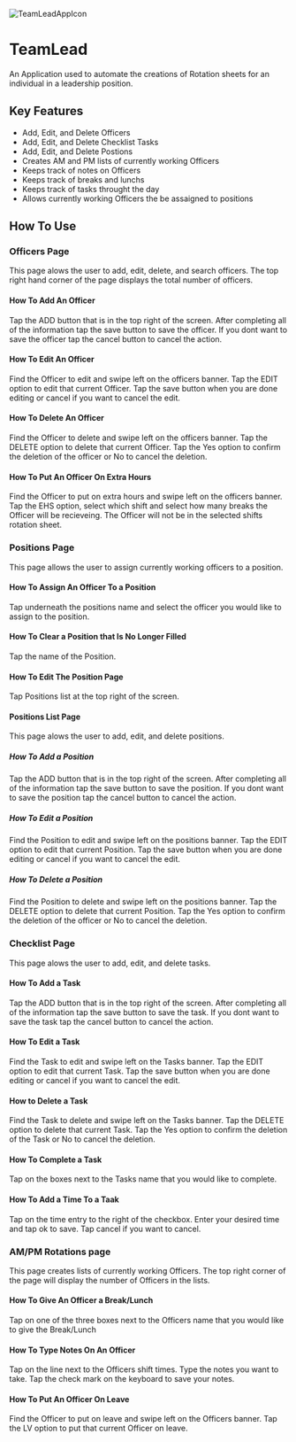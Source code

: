 ![TeamLeadAppIcon](https://github.com/user-attachments/assets/757c0612-179d-400a-9439-5d000411fca0)

# TeamLead

An Application used to automate the creations of Rotation sheets for an individual in a leadership position.   

## Key Features

- Add, Edit, and Delete Officers
- Add, Edit, and Delete Checklist Tasks
- Add, Edit, and Delete Postions
- Creates AM and PM lists of currently working Officers
- Keeps track of notes on Officers
- Keeps track of breaks and lunchs
- Keeps track of tasks throught the day
- Allows currently working Officers the be assaigned to positions

## How To Use

### Officers Page

This page alows the user to add, edit, delete, and search officers. The top right hand corner of the page displays the total number of officers.

#### How To Add An Officer

Tap the ADD button that is in the top right of the screen. After completing all of the information tap the save button to save the officer. If you dont want to save the officer tap the cancel button to cancel the action.

#### How To Edit An Officer

Find the Officer to edit and swipe left on the officers banner. Tap the EDIT option to edit that current Officer. Tap the save button when you are done editing or cancel if you want to cancel the edit. 

#### How To Delete An Officer

Find the Officer to delete and swipe left on the officers banner. Tap the DELETE option to delete that current Officer. Tap the Yes option to confirm the deletion of the officer or No to cancel the deletion.

#### How To Put An Officer On Extra Hours

Find the Officer to put on extra hours and swipe left on the officers banner. Tap the EHS option, select which shift and select how many breaks the Officer will be recieveing. The Officer will not be in the selected shifts rotation sheet.

### Positions Page

This page allows the user to assign currently working officers to a position.

#### How To Assign An Officer To a Position 

Tap underneath the positions name and select the officer you would like to assign to the position.

#### How To Clear a Position that Is No Longer Filled

Tap the name of the Position.

#### How To Edit The Position Page

Tap Positions list at the top right of the screen.

#### Positions List Page

This page alows the user to add, edit, and delete positions. 

##### How To Add a Position 

Tap the ADD button that is in the top right of the screen. After completing all of the information tap the save button to save the position. If you dont want to save the position tap the cancel button to cancel the action.

##### How To Edit a Position

Find the Position to edit and swipe left on the positions banner. Tap the EDIT option to edit that current Position. Tap the save button when you are done editing or cancel if you want to cancel the edit.

##### How To Delete a Position

Find the Position to delete and swipe left on the positions banner. Tap the DELETE option to delete that current Position. Tap the Yes option to confirm the deletion of the officer or No to cancel the deletion.

### Checklist Page

This page alows the user to add, edit, and delete tasks.

#### How To Add a Task

Tap the ADD button that is in the top right of the screen. After completing all of the information tap the save button to save the task. If you dont want to save the task tap the cancel button to cancel the action.

#### How To Edit a Task

Find the Task to edit and swipe left on the Tasks banner. Tap the EDIT option to edit that current Task. Tap the save button when you are done editing or cancel if you want to cancel the edit.

#### How to Delete a Task

Find the Task to delete and swipe left on the Tasks banner. Tap the DELETE option to delete that current Task. Tap the Yes option to confirm the deletion of the Task or No to cancel the deletion.

#### How To Complete a Task

Tap on the boxes next to the Tasks name that you would like to complete.

#### How To Add a Time To a Taak

Tap on the time entry to the right of the checkbox. Enter your desired time and tap ok to save. Tap cancel if you want to cancel.

### AM/PM Rotations page

This page creates lists of currently working Officers. The top right corner of the page will display the number of Officers in the lists. 

#### How To Give An Officer a Break/Lunch

Tap on one of the three boxes next to the Officers name that you would like to give the Break/Lunch

#### How To Type Notes On An Officer

Tap on the line next to the Officers shift times. Type the notes you want to take. Tap the check mark on the keyboard to save your notes.

#### How To Put An Officer On Leave

Find the Officer to put on leave and swipe left on the Officers banner. Tap the LV option to put that current Officer on leave.












